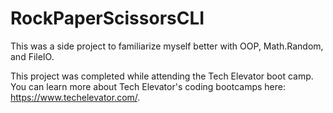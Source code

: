 # RockPaperScissorsCLI

This was a side project to familiarize myself better with OOP, Math.Random, and FileIO. 

This project was completed while attending the Tech Elevator boot camp. You can learn more about Tech Elevator's coding bootcamps here: https://www.techelevator.com/.
